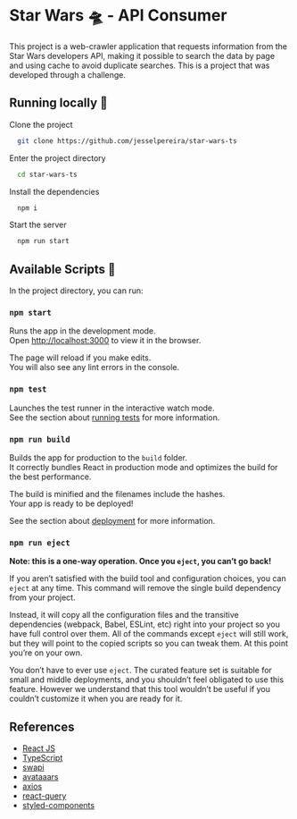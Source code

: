 # Star Wars 🛸 - API Consumer

This project is a web-crawler application that requests information from the Star Wars developers API, making it possible to search the data by page and using cache to avoid duplicate searches. This is a project that was developed through a challenge.
## Running locally 🏃

Clone the project

```bash
  git clone https://github.com/jesselpereira/star-wars-ts
```

Enter the project directory

```bash
  cd star-wars-ts
```

Install the dependencies

```bash
  npm i
```

Start the server

```bash
  npm run start
```


## Available Scripts 🤖

In the project directory, you can run:

### `npm start`

Runs the app in the development mode.\
Open [http://localhost:3000](http://localhost:3000) to view it in the browser.

The page will reload if you make edits.\
You will also see any lint errors in the console.

### `npm test`

Launches the test runner in the interactive watch mode.\
See the section about [running tests](https://facebook.github.io/create-react-app/docs/running-tests) for more information.

### `npm run build`

Builds the app for production to the `build` folder.\
It correctly bundles React in production mode and optimizes the build for the best performance.

The build is minified and the filenames include the hashes.\
Your app is ready to be deployed!

See the section about [deployment](https://facebook.github.io/create-react-app/docs/deployment) for more information.

### `npm run eject`

**Note: this is a one-way operation. Once you `eject`, you can’t go back!**

If you aren’t satisfied with the build tool and configuration choices, you can `eject` at any time. This command will remove the single build dependency from your project.

Instead, it will copy all the configuration files and the transitive dependencies (webpack, Babel, ESLint, etc) right into your project so you have full control over them. All of the commands except `eject` will still work, but they will point to the copied scripts so you can tweak them. At this point you’re on your own.

You don’t have to ever use `eject`. The curated feature set is suitable for small and middle deployments, and you shouldn’t feel obligated to use this feature. However we understand that this tool wouldn’t be useful if you couldn’t customize it when you are ready for it.
## References

 - [React JS](https://reactjs.org/)
 - [TypeScript](https://www.typescriptlang.org/)
 - [swapi](https://swapi.dev/)
 - [avataaars](https://www.npmjs.com/package/avataaars)
 - [axios](https://www.npmjs.com/package/axios)
 - [react-query](https://www.npmjs.com/package/react-query)
 - [styled-components](https://www.npmjs.com/package/styled-components)
